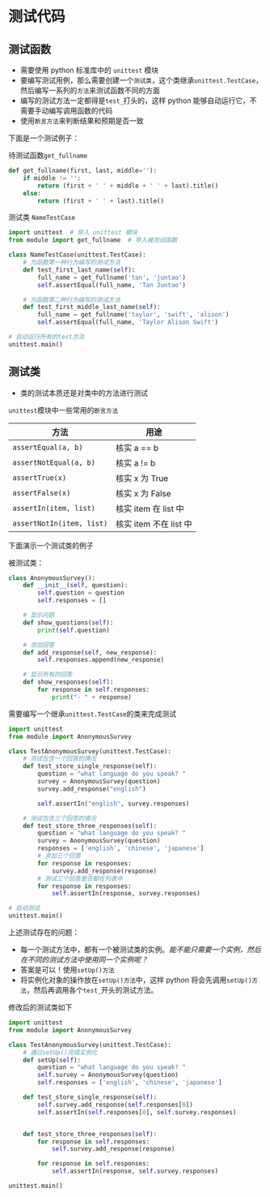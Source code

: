 # 测试代码


## 测试函数
* 需要使用 python 标准库中的 `unittest` 模块
* 要编写测试用例，那么需要创建一个`测试类`，这个类继承`unittest.TestCase`，然后编写一系列的`方法`来测试函数不同的方面
* 编写的测试方法一定都得是`test_`打头的，这样 python 能够自动运行它，不需要手动编写调用函数的代码
* 使用`断言方法`来判断结果和预期是否一致

下面是一个测试例子：    

待测试函数`get_fullname`
``` python
def get_fullname(first, last, middle=''):
    if middle != '':
        return (first + ' ' + middle + ' ' + last).title()
    else:
        return (first + ' ' + last).title()
```

测试类 `NameTestCase`
``` python
import unittest  # 导入 unittest 模块
from module import get_fullname  # 导入被测试函数

class NameTestCase(unittest.TestCase):
    # 为函数第一种行为编写的测试方法
    def test_first_last_name(self):
        full_name = get_fullname('tan', 'juntao')
        self.assertEqual(full_name, 'Tan Juntao')

    # 为函数第二种行为编写的测试方法
    def test_first_middle_last_name(self):
        full_name = get_fullname('taylor', 'swift', 'alison')
        self.assertEqual(full_name, 'Taylor Alison Swift')

# 自动运行所有的test方法
unittest.main()
```

## 测试类
* 类的测试本质还是对类中的方法进行测试

`unittest`模块中一些常用的`断言方法`   

方法 | 用途
---- | ---
`assertEqual(a, b)`  | 核实 a == b
`assertNotEqual(a, b)`  | 核实 a != b
`assertTrue(x)`  |  核实 x 为 True
`assertFalse(x)`   |  核实 x 为 False
`assertIn(item, list)`  |  核实 item 在 list 中
`assertNotIn(item, list)`  | 核实 item 不在 list 中


下面演示一个测试类的例子

被测试类：
``` python
class AnonymousSurvey():
    def __init__(self, question):
        self.question = question
        self.responses = []

    # 显示问题
    def show_questions(self):
        print(self.question)

    # 添加回答
    def add_response(self, new_response):
        self.responses.append(new_response)

    # 显示所有的回答
    def show_responses(self):
        for response in self.responses:
            print("- " + response)
```

需要编写一个继承`unittest.TestCase`的类来完成测试
``` python
import unittest
from module import AnonymousSurvey

class TestAnonymousSurvey(unittest.TestCase):
    # 测试包含一个回答的情况
    def test_store_single_response(self):
        question = "what language do you speak? "
        survey = AnonymousSurvey(question)
        survey.add_response("english")

        self.assertIn("english", survey.responses)

    # 测试包含三个回答的情况
    def test_store_three_responses(self):
        question = "what language do you speak? "
        survey = AnonymousSurvey(question)
        responses = ['english', 'chinese', 'japanese']
        # 添加三个回答
        for response in responses:
            survey.add_response(response)
        # 测试三个回答是否都在列表中
        for response in responses:
            self.assertIn(response, survey.responses)

# 启动测试
unittest.main()
```

上述测试存在的问题：
* 每一个测试方法中，都有一个被测试类的实例。*能不能只需要一个实例，然后在不同的测试方法中使用同一个实例呢？*
* 答案是可以！使用`setUp()方法`
* 将实例化对象的操作放在`setUp()方法`中，这样 python 将会先调用`setUp()方法`，然后再调用各个`test_`开头的测试方法。

修改后的测试类如下
``` python
import unittest
from module import AnonymousSurvey

class TestAnonymousSurvey(unittest.TestCase):
    # 通过setUp()完成实例化
    def setUp(self):
        question = "what language do you speak? "
        self.survey = AnonymousSurvey(question)
        self.responses = ['english', 'chinese', 'japanese']

    def test_store_single_response(self):
        self.survey.add_response(self.responses[0])
        self.assertIn(self.responses[0], self.survey.responses)


    def test_store_three_responses(self):
        for response in self.responses:
            self.survey.add_response(response)

        for response in self.responses:
            self.assertIn(response, self.survey.responses)

unittest.main()
```
